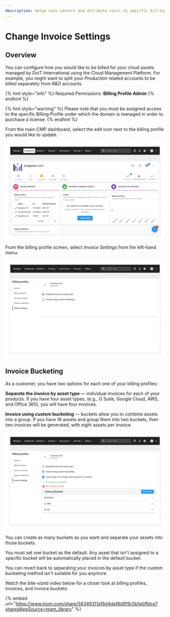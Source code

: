 ```yaml
---
description: Setup cost-centers and attribute costs to specific billing profiles
---
```


# Change Invoice Settings

## Overview

You can configure how you would like to be billed for your cloud assets managed by DoiT International using the Cloud Management Platform. For example, you might want to split your _Production_ related accounts to be billed separately from _R\&D_ accounts.

{% hint style="info" %}
Required Permissions: **Billing Profile Admin**
{% endhint %}

{% hint style="warning" %}
Please note that you must be assigned access to the specific Billing Profile under which the domain is managed in order to purchase a license.
{% endhint %}

From the main CMP dashboard, select the edit icon next to the billing profile you would like to update.

![A screenshot of the CMP dashboard](../.gitbook/assets/dashboard.png)

From the billing profile screen, select _Invoice Settings_ from the left-hand menu:

![A screenshot of the _Invoice Settings_ screen](../.gitbook/assets/invoice-settings-screen.png)

## Invoice Bucketing

As a customer, you have two options for each one of your billing profiles:

**Separate the invoice by asset type** — individual invoices for each of your products. If you have four asset types, (e.g., G Suite, Google Cloud, AWS, and Office 365), you will have four invoices.

**Invoice using custom bucketing** — buckets allow you to combine assets into a group. If you have 16 assets and group them into two buckets, then two invoices will be generated, with eight assets per invoice.

![A screenshot showing you the custom bucketing option](../.gitbook/assets/invoice-custom-bucketing.png)

You can create as many buckets as you want and separate your assets into those buckets.

You must set one bucket as the default. Any asset that isn't assigned to a specific bucket will be automatically placed in the default bucket.

You can revert back to separating your invoices by asset type if the custom bucketing method isn't suitable for you anymore.

Watch the bite-sized video below for a closer look at billing profiles, invoices, and invoice buckets:

{% embed url="https://www.loom.com/share/58349311a16d4daf8d9f9c5b1ebffdce?sharedAppSource=team_library" %}
